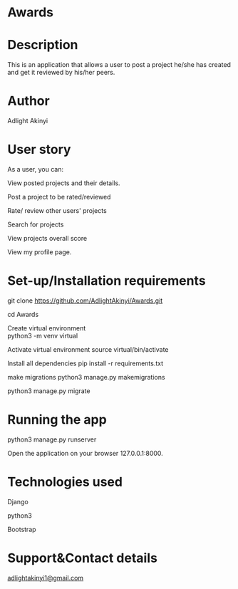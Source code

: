 # Awards

# Description
This is an application that allows a user to post a project he/she has created and get it reviewed by his/her peers.

# Author
Adlight Akinyi

# User story
As a user, you can:

View posted projects and their details.

Post a project to be rated/reviewed

Rate/ review other users' projects

Search for projects 

View projects overall score

View my profile page.

# Set-up/Installation requirements
git clone https://github.com/AdlightAkinyi/Awards.git

cd Awards

Create virtual environment  
python3 -m venv virtual

Activate virtual environment 
source virtual/bin/activate

Install all dependencies 
 pip install -r requirements.txt

make migrations
python3 manage.py makemigrations

python3 manage.py migrate

# Running the app 
python3 manage.py runserver

Open the application on your browser 127.0.0.1:8000.

# Technologies used 
Django

python3

Bootstrap

# Support&Contact details
adlightakinyi1@gmail.com
